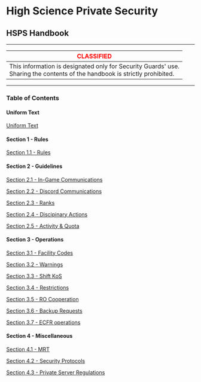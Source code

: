 # High Science Private Security


## HSPS Handbook

***

| <span style="color:red"> CLASSIFIED</span>                                                                                      |
|---------------------------------------------------------------------------------------------------------------------------------|
| This information is designated only for Security Guards' use.<br/> Sharing the contents of the handbook is strictly prohibited. |

***

### Table of Contents

#### Uniform Text
[Uniform Text](Handbook/Handbook.md)

#### Section 1 - Rules
[Section 1.1 - Rules](Handbook/Section%201%20-%20Rules/Rules.md)

#### Section 2 - Guidelines
[Section 2.1 - In-Game Communications](Handbook/Section%202%20-%20Guidelines/2.1%20In-game%20Communication.md)

[Section 2.2 - Discord Communications](Handbook/Section%202%20-%20Guidelines/2.2%20Discord%20Communication.md)

[Section 2.3 - Ranks](Handbook/Section%202%20-%20Guidelines/2.3%20Ranks.md)

[Section 2.4 - Discipinary Actions](Handbook/Section%202%20-%20Guidelines/2.4%20Disciplinary%20Actions.md)

[Section 2.5 - Activity & Quota](Handbook/Section%202%20-%20Guidelines/2.5%20Activity%20&%20Quota.md)

#### Section 3 - Operations
[Section 3.1 - Facility Codes](Handbook/Section%203%20-%20Operations/3.1%20Facility%20Codes.md)

[Section 3.2 - Warnings](Handbook/Section%203%20-%20Operations/3.2%20Warnings.md)

[Section 3.3 - Shift KoS](Handbook/Section%203%20-%20Operations/3.3%20Shift%20KoS.md)

[Section 3.4 - Restrictions](Handbook/Section%203%20-%20Operations/3.4%20Restrictions.md)

[Section 3.5 - RO Cooperation](Handbook/Section%203%20-%20Operations/3.5%20RO%20Cooperation.md)

[Section 3.6 - Backup Requests](Handbook/Section%203%20-%20Operations/3.6%20Backup%20Requests.md)

[Section 3.7 - ECFR operations](Handbook/Section%203%20-%20Operations/3.7%20ECFR%20operations.md)

#### Section 4 - Miscellaneous
[Section 4.1 - MRT](Handbook/Section%204%20-%20Miscellaneous/4.1%20MRT.md)

[Section 4.2 - Security Protocols](Handbook/Section%204%20-%20Miscellaneous/4.2%20Security%20Protocols.md)

[Section 4.3 - Private Server Regulations](Handbook/Section%204%20-%20Miscellaneous/4.3%20Private%20Server%20Regulations.md)
